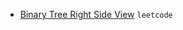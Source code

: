 - [Binary Tree Right Side View](https://leetcode.com/problems/binary-tree-right-side-view/) `leetcode`
